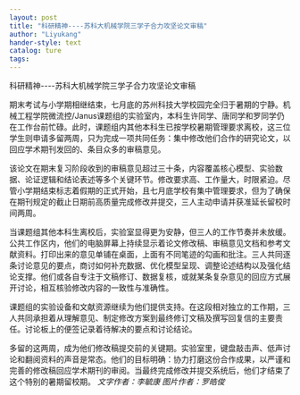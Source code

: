 ```yaml
---
layout: post
title: "科研精神----苏科大机械学院三学子合力攻坚论文审稿"
author: "Liyukang"
hander-style: text
catalog: ture
tags: 
---
```

科研精神----苏科大机械学院三学子合力攻坚论文审稿

期末考试与小学期相继结束，七月底的苏州科技大学校园完全归于暑期的宁静。机械工程学院微流控/Janus课题组的实验室内，本科生许同学、唐同学和罗同学仍在工作台前忙碌。此时，课题组内其他本科生已按学校暑期管理要求离校，这三位学生则申请多留两周，只为完成一项共同任务：集中修改他们合作的研究论文，以回应学术期刊发回的、条目众多的审稿意见。

该论文在期末复习阶段收到的审稿意见超过三十条，内容覆盖核心模型、实验数据、论证逻辑和结论表述等多个关键环节。修改要求高、工作量大，时限紧迫。尽管小学期结束标志着假期的正式开始，且七月底学校有集中管理要求，但为了确保在期刊规定的截止日期前高质量完成修改并提交，三人主动申请并获准延长留校时间两周。

当课题组其他本科生离校后，实验室显得更为安静，但三人的工作节奏并未放缓。公共工作区内，他们的电脑屏幕上持续显示着论文修改稿、审稿意见文档和参考文献资料。打印出来的意见单铺在桌面，上面有不同笔迹的勾画和批注。三人共同逐条讨论意见的要点，商讨如何补充数据、优化模型呈现、调整论述结构以及强化结论支撑。他们或各自专注于文稿修订、数据复核，或就某条复杂意见的回应方式展开讨论，相互核验修改内容的一致性与准确性。

课题组的实验设备和文献资源继续为他们提供支持。在这段相对独立的工作期，三人共同承担着从理解意见、制定修改方案到最终修订文稿及撰写回复信的主要责任。讨论板上的便签记录着待解决的要点和讨论结论。

多留的这两周，成为他们修改稿提交前的关键期。实验室里，键盘敲击声、低声讨论和翻阅资料的声音是常态。他们的目标明确：协力打磨这份合作成果，以严谨和完善的修改稿回应学术期刊的审阅。当最终完成修改并提交系统后，他们才结束了这个特别的暑期留校期。
*文字作者：李毓康 图片作者：罗皓俊*
